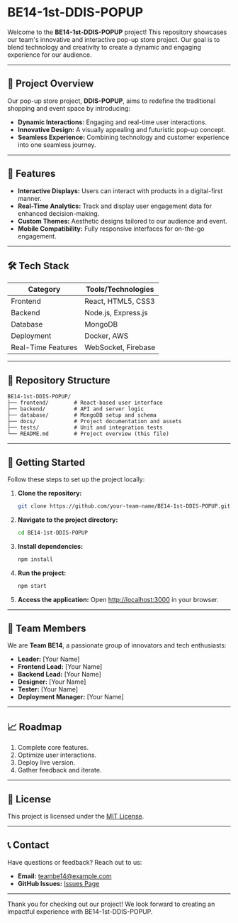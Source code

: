# BE14-1st-DDIS-POPUP

Welcome to the **BE14-1st-DDIS-POPUP** project! This repository showcases our team's innovative and interactive pop-up store project. Our goal is to blend technology and creativity to create a dynamic and engaging experience for our audience.

---

## 🎯 Project Overview

Our pop-up store project, **DDIS-POPUP**, aims to redefine the traditional shopping and event space by introducing:

- **Dynamic Interactions:** Engaging and real-time user interactions.
- **Innovative Design:** A visually appealing and futuristic pop-up concept.
- **Seamless Experience:** Combining technology and customer experience into one seamless journey.

---

## 🚀 Features

- **Interactive Displays:** Users can interact with products in a digital-first manner.
- **Real-Time Analytics:** Track and display user engagement data for enhanced decision-making.
- **Custom Themes:** Aesthetic designs tailored to our audience and event.
- **Mobile Compatibility:** Fully responsive interfaces for on-the-go engagement.

---

## 🛠️ Tech Stack

| Category           | Tools/Technologies     |
|--------------------|------------------------|
| Frontend          | React, HTML5, CSS3    |
| Backend           | Node.js, Express.js   |
| Database          | MongoDB               |
| Deployment        | Docker, AWS           |
| Real-Time Features | WebSocket, Firebase   |

---

## 📂 Repository Structure

```
BE14-1st-DDIS-POPUP/
├── frontend/        # React-based user interface
├── backend/         # API and server logic
├── database/        # MongoDB setup and schema
├── docs/            # Project documentation and assets
├── tests/           # Unit and integration tests
└── README.md        # Project overview (this file)
```

---

## 🌟 Getting Started

Follow these steps to set up the project locally:

1. **Clone the repository:**
   ```bash
   git clone https://github.com/your-team-name/BE14-1st-DDIS-POPUP.git
   ```

2. **Navigate to the project directory:**
   ```bash
   cd BE14-1st-DDIS-POPUP
   ```

3. **Install dependencies:**
   ```bash
   npm install
   ```

4. **Run the project:**
   ```bash
   npm start
   ```

5. **Access the application:**
   Open [http://localhost:3000](http://localhost:3000) in your browser.

---

## 🤝 Team Members

We are **Team BE14**, a passionate group of innovators and tech enthusiasts:

- **Leader:** [Your Name]  
- **Frontend Lead:** [Your Name]  
- **Backend Lead:** [Your Name]  
- **Designer:** [Your Name]  
- **Tester:** [Your Name]  
- **Deployment Manager:** [Your Name]  

---

## 📈 Roadmap

1. Complete core features.
2. Optimize user interactions.
3. Deploy live version.
4. Gather feedback and iterate.

---

## 📜 License

This project is licensed under the [MIT License](LICENSE).

---

## 📞 Contact

Have questions or feedback? Reach out to us:

- **Email:** teambe14@example.com
- **GitHub Issues:** [Issues Page](https://github.com/your-team-name/BE14-1st-DDIS-POPUP/issues)

---

Thank you for checking out our project! We look forward to creating an impactful experience with BE14-1st-DDIS-POPUP.
